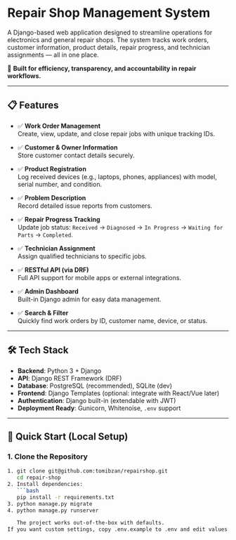 # Repair Shop Management System

A Django-based web application designed to streamline operations for electronics and general repair shops. The system tracks work orders, customer information, product details, repair progress, and technician assignments — all in one place.

🔧 **Built for efficiency, transparency, and accountability in repair workflows.**

---

## 📋 Features

- ✅ **Work Order Management**  
  Create, view, update, and close repair jobs with unique tracking IDs.

- ✅ **Customer & Owner Information**  
  Store customer contact details securely.

- ✅ **Product Registration**  
  Log received devices (e.g., laptops, phones, appliances) with model, serial number, and condition.

- ✅ **Problem Description**  
  Record detailed issue reports from customers.

- ✅ **Repair Progress Tracking**  
  Update job status: `Received` → `Diagnosed` → `In Progress` → `Waiting for Parts` → `Completed`.

- ✅ **Technician Assignment**  
  Assign qualified technicians to specific jobs.

- ✅ **RESTful API (via DRF)**  
  Full API support for mobile apps or external integrations.

- ✅ **Admin Dashboard**  
  Built-in Django admin for easy data management.

- ✅ **Search & Filter**  
  Quickly find work orders by ID, customer name, device, or status.

---

## 🛠️ Tech Stack

- **Backend**: Python 3 + Django
- **API**: Django REST Framework (DRF)
- **Database**: PostgreSQL (recommended), SQLite (dev)
- **Frontend**: Django Templates (optional: integrate with React/Vue later)
- **Authentication**: Django built-in (extendable with JWT)
- **Deployment Ready**: Gunicorn, Whitenoise, `.env` support

---

## 🚀 Quick Start (Local Setup)

### 1. Clone the Repository
```bash
1. git clone git@github.com:tomibzan/repairshop.git
   cd repair-shop
2. Install dependencies:
   ```bash
   pip install -r requirements.txt
3. python manage.py migrate 
4. python manage.py runserver  

   The project works out-of-the-box with defaults.
If you want custom settings, copy .env.example to .env and edit values.